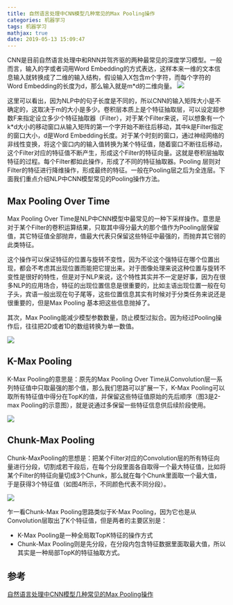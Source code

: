 ```yaml
---
title: 自然语言处理中CNN模型几种常见的Max Pooling操作
categories: 机器学习
tags: 机器学习
mathjax: true
date: 2019-05-13 15:09:47
---
```



CNN是目前自然语言处理中和RNN并驾齐驱的两种最常见的深度学习模型。一般而言，输入的字或者词用Word Embedding的方式表达，这样本来一维的文本信息输入就转换成了二维的输入结构，假设输入X包含m个字符，而每个字符的Word Embedding的长度为d，那么输入就是m*d的二维向量。
![](https://upload-images.jianshu.io/upload_images/9966001-f0a741f6fd5d1ce8.png?imageMogr2/auto-orient/strip%7CimageView2/2/w/1240)


这里可以看出，因为NLP中的句子长度是不同的，所以CNN的输入矩阵大小是不确定的，这取决于m的大小是多少。卷积层本质上是个特征抽取层，可以设定超参数F来指定设立多少个特征抽取器（Filter），对于某个Filter来说，可以想象有一个k*d大小的移动窗口从输入矩阵的第一个字开始不断往后移动，其中k是Filter指定的窗口大小，d是Word Embedding长度。对于某个时刻的窗口，通过神经网络的非线性变换，将这个窗口内的输入值转换为某个特征值，随着窗口不断往后移动，这个Filter对应的特征值不断产生，形成这个Filter的特征向量。这就是卷积层抽取特征的过程。每个Filter都如此操作，形成了不同的特征抽取器。Pooling 层则对Filter的特征进行降维操作，形成最终的特征。一般在Pooling层之后为全连层。下面我们重点介绍NLP中CNN模型常见的Pooling操作方法。

## Max Pooling Over Time

Max Pooling Over Time是NLP中CNN模型中最常见的一种下采样操作。意思是对于某个Filter的卷积运算结果，只取其中得分最大的那个值作为Pooling层保留值，其它特征值全部抛弃，值最大代表只保留这些特征中最强的，而抛弃其它弱的此类特征。

这个操作可以保证特征的位置与旋转不变性，因为不论这个强特征在哪个位置出现，都会不考虑其出现位置而能把它提出来。对于图像处理来说这种位置与旋转不变性是很好的特性，但是对于NLP来说，这个特性其实并不一定是好事，因为在很多NLP的应用场合，特征的出现位置信息是很重要的，比如主语出现位置一般在句子头，宾语一般出现在句子尾等，这些位置信息其实有时候对于分类任务来说还是很重要的，但是Max Pooling 基本把这些信息抛掉了。

其次，Max Pooling能减少模型参数数量，防止模型过拟合。因为经过Pooling操作后，往往把2D或者1D的数组转换为单一数值。

![](https://upload-images.jianshu.io/upload_images/9966001-48ea739700a68553.png?imageMogr2/auto-orient/strip%7CimageView2/2/w/1240)

## K-Max Pooling

K-Max Pooling的意思是：原先的Max Pooling Over Time从Convolution层一系列特征值中只取最强的那个值，那么我们思路可以扩展一下，K-Max Pooling可以取所有特征值中得分在TopK的值，并保留这些特征值原始的先后顺序（图3是2-max Pooling的示意图），就是说通过多保留一些特征信息供后续阶段使用。

![](https://upload-images.jianshu.io/upload_images/9966001-f66f6f04d1d757bc.png?imageMogr2/auto-orient/strip%7CimageView2/2/w/1240)

## Chunk-Max Pooling
Chunk-MaxPooling的思想是：把某个Filter对应的Convolution层的所有特征向量进行分段，切割成若干段后，在每个分段里面各自取得一个最大特征值，比如将某个Filter的特征向量切成3个Chunk，那么就在每个Chunk里面取一个最大值，于是获得3个特征值（如图4所示，不同颜色代表不同分段）。

![](https://upload-images.jianshu.io/upload_images/9966001-72bff262844cc43c.png?imageMogr2/auto-orient/strip%7CimageView2/2/w/1240)

乍一看Chunk-Max Pooling思路类似于K-Max Pooling，因为它也是从Convolution层取出了K个特征值，但是两者的主要区别是：
- K-Max Pooling是一种全局取TopK特征的操作方式
- Chunk-Max Pooling则是先分段，在分段内包含特征数据里面取最大值，所以其实是一种局部TopK的特征抽取方式。

## 参考
[自然语言处理中CNN模型几种常见的Max Pooling操作](https://blog.csdn.net/malefactor/article/details/51078135)

